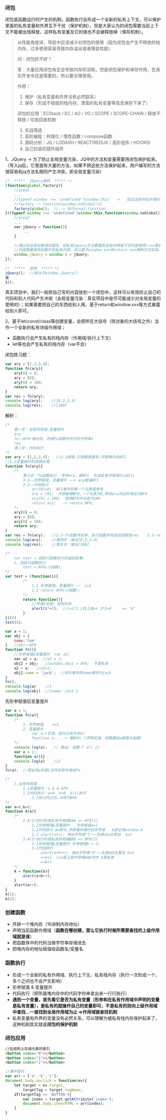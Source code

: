 ### 闭包

闭包是函数运行时产生的机制，函数执行会形成一个全新的私有上下文，可以保护里面的私有变量和外界互不干扰（保护机制），但是大家认为的闭包需要当前上下文不能被出栈释放，这样私有变量及它的值也不会被释放掉（保存机制）。

> 从性能角度讲，项目中应该减少对闭包的使用（因为闭包会产生不释放的栈内存，过多使用容易导致内存溢出或者降低性能）
>
> 问：闭包好不好？
>
> 答：大量应用闭包肯定会导致内存的消耗，但是闭包保护和保存作用，在真实开发中还是需要的，所以要合理使用。
>
> 作用：
>
> 1. 保护（私有变量和外界没有必然联系）
> 2. 保存（形成不销毁的栈内存，里面的私有变量等信息保存下来了）
>
> 闭包的应用：ECStack / EC / AO / VO / SCOPE / SCOPE-CHAIN / 释放不释放 / 垃圾回收机制
>
> 1. 实战用途
> 2. 高阶编程：柯理化  /  惰性函数  /  compose函数
> 3. 源码分析：JQ / LODASH / REACT(REDUX / 高阶组件 / HOOKS)
> 4. 自己封装的插件组件

1、JQuery -> 为了防止全局变量污染，JQ中的方法和变量需要用闭包保护起来。（导入jq后，它里面有大量的方法，如果不把这些方法保护起来，用户编写的方法很容易和jq方法名相同产生冲突，即全局变量污染）

```javascript
/*  *****  JQuery源码  ***** */
(function(global,factory){
    //area1
    ...  
    //typeof window !== 'undefined'?window:this   ->   验证当前所处环境的全局对象是window还是global等
    //factory -> function(window,noGlobal){}
    factory(global);  // -> 执行area2-function
})(typeof window !== 'undefined'?window:this,function(window,noGlobal){
    //area2
    ...
    var jQuery = function(){
        ...
    }
    
    //通过给全局对象增加属性，把私有jquery方法暴露到全局作用域下供外面使用(<=>等价于return  jQuery)
    //外面需要使用函数中的私有内容，可以基于window.xxx和return xxx两种方式实现。
    window.jQuery = window.$ = jQuery; 
});
    
/*  *****  使用  ***** */
jQuery();  //相当于window.jQuery()
或
$();
```

真实项目中，我们一般把自己写的内容放到一个闭包中，这样可以有效防止自己的代码和别人代码产生冲突（全局变量污染：真实项目中是尽可能减少对全局变量的使用的）；如果需要把自己的东西给别人用，基于return和window.xxx等方式暴露给别人即可。



2、基于let/const/class等创建变量，会把所在大括号（除对象的大括号之外）当作一个全新的私有块级作用域；

- 函数执行会产生私有的栈内存（作用域/执行上下文）
- let等也会产生私有的栈内存（var不会）



闭包练习题：

```javascript
var ary = [1,2,3,4];
function fn(ary){
    ary[0] = 0;
    ary = [0];
    ary[0] = 100;
    return ary;
}
var res = fn(ary);
console.log(ary);    //[0,2,3,4]
console.log(res);	 //[100]
```

解析：

```javascript
/*
	第一步：全局作用域-变量提升
	ary
	fn——AF0(堆内存，存储fn函数中的代码字符串)
	res
	第二步：代码执行
*/
var ary = [1,2,3,4];   //2.1赋值-引用数据类型-开辟堆内存AF1
//2.2变量提升阶段做处理
function fn(ary){
    /*
    	第三步：fn函数执行  传参ary，即AF1  形成私有作用域fn(AF1)
    	3.1——形参赋值，变量提升 ——> ary赋值AF1
    	3.2——代码执行
    		arr[0]=0;  AF1堆中的第一个元素值修改
    		ary = [0];  开辟新堆BF0,一个元素为0,修改ary对应的地址为BF0
    		ary[0] = 100;  修改BF0中元素为100
    		return ary;   -> return BF0;
    */
    ary[0] = 0;
    ary = [0];
    ary[0] = 100;
    return ary;
}   
var res = fn(ary);   //2.3-fn函数传实参，执行函数并将返回值赋给res    3.3-res值为BF0
console.log(ary);    //第四步：输出[0,2,3,4]
console.log(res);	 //第五步：输出[100]
```

```javascript
/*
	var test = 自执行函数执行的返回结果;
	1、自执行函数执行
		test = AF0(小函数);
*/
var test = (function(i){
    	/*
    		1.1 形参赋值，变量提升 ——  i=2
    		1.2 return AF0(小函数);
    	*/
    	return function(){
            //传递5无用，没有形参
            alert(i*=2);  //i=i*2,i找上级=> 2*2=4     => "4"
        }
})(2)
test(5);
```

```javascript
var a = 1;
var obj = {
    name:'tom'
}   //obj——AF0
function fn(){
    //形参赋值&变量提升  var a2;
    var a2 = a;  //a2 = 1;
    obj2 = obj;   //window.obj2 = AF0;  不是私有
    a2 = a;   //a2=1;
    obj2.name = 'jack';  //AF0堆中的name修改为jack
}
fn();
console.log(a)    //1
console.log(obj)  //{name:'jack'}
```

先形参赋值后变量提升

```javascript
var a = 1;
function fn(a){
    /*
        1、形参赋值    a=1
        2、变量提升  
            var a;(无效，因为已有形参a)
            function a... -> 堆BF0; (声明无效，但需要给a赋值为函数)
    */
    console.log(a);   // 输出: 函数-f a() {}
    var a = 2;
    function a(){}
    console.log(a)    //2
}
fn(a);  //把全局a的值1当作实参传递给fn
```

```javascript
/*
	1.全局作用域
		1.1变量提升：a b A-AF0   
		1.2代码执行：a=0  b=0  A(1)执行
			2.2执行完之后，A改为BF0
*/
var a=0,b=0;
function A(a){
    /*
    	2.A(1)执行形成私有作用域AAA => AF0(1)
    		2.1形参赋值&变量提升   形参赋值a=1
    		2.2代码执行 A=BF0,开辟堆存储代码字符串   A是全局window.A
    		2.3 alert(a++); 弹出字符串"1"——先弹出a在累加  a=2
    	3.A(2)执行形成私有作用域BBB => BF0(2)
    		3.1形参赋值&变量提升 形参赋值b = 2;
    		3.2代码执行 
    			alert(a+b++); 弹出字符串"4"——先弹出4在累加 b=3
    			=>a+2  //a是上级作用域AAA中的 b是私有
    			=>b++
    */
    A = function(b){
        alert(a+b++);
    }
    alert(a++);
}
A(1);
A(2);
```



### 创建函数

- 开辟一个堆内存（16进制内存地址）
- 声明当前函数作用域（**函数在哪创建，那么它执行时候所需要查找的上级作用域就是谁**）
- 把函数体中的代码当做字符串存储进去
- 把堆内存的地址赋值给函数名/变量名

### 函数执行

- 形成一个全新的私有作用域、执行上下文、私有栈内存（执行一次形成一个，多个之间也不会产生影响）
- 形参赋值 & 变量提升
- 代码执行（把所属堆内存中的代码字符串拿出来一行行执行）
- **遇到一个变量，首先看它是否为私有变量（形参和在私有作用域中声明的变量是私有变量），是私有的就操作自己的变量即可，不是私有的则向上级作用域中查找...一直找到全局作用域为止  =>作用域链查找机制**
- 私有变量和外界的变量没有必然关系，可以理解为被私有栈内存保护起来了，这种机制其实就是**闭包的保护机制**

### 闭包应用

```html
//在结构上存储元素的索引
<button index="0"></button>
<button index="1"></button>
<button index="2"></button>
```

```javascript
//事件委托
var arr = ['a','b','c'];
document.body.onclick = function(ev){
	let target = ev.target,
        targetTag = target.tagName;
    if(targetTag == 'BUTTON'){
        var index = target.getAttribute('index');
        document.body.innerHTML = arr[index];
    }
}
```

